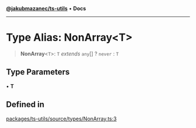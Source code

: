 [**@jakubmazanec/ts-utils**](../README.md) • **Docs**

---

# Type Alias: NonArray\<T\>

> **NonArray**\<`T`\>: `T` _extends_ `any`[] ? `never` : `T`

## Type Parameters

• **T**

## Defined in

[packages/ts-utils/source/types/NonArray.ts:3](https://github.com/jakubmazanec/tools/blob/4809b04453aafb35a917917e0b4964a9ec0cd132/packages/ts-utils/source/types/NonArray.ts#L3)
